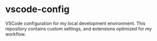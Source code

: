 # vscode-config
VSCode configuration for my local development environment. This repository contains custom settings, and extensions optimized for my workflow.

